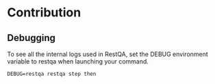 # Contribution

## Debugging

To see all the internal logs used in RestQA, set the DEBUG environment variable to restqa when launching your command.

```
DEBUG=restqa restqa step then
```

